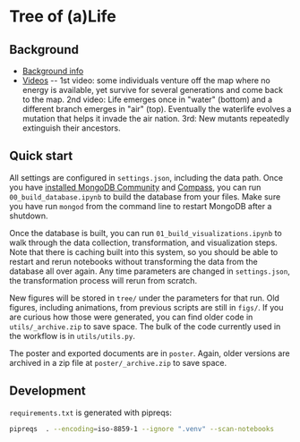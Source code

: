 # Tree of (a)Life

## Background

- [Background info](https://itakoyak.wordpress.com/2016/02/20/open-ended-evolution-at-last-some-data/)
- [Videos](https://itakoyak.wordpress.com/2017/02/21/oee-videos/) -- 1st video: some individuals venture off the map where no energy is available, yet survive for several generations and come back to the map. 2nd video: Life emerges once in "water" (bottom) and a different branch emerges in "air" (top). Eventually the waterlife evolves a mutation that helps it invade the air nation. 3rd: New mutants repeatedly extinguish their ancestors.

## Quick start

All settings are configured in `settings.json`, including the data path. Once you have [installed MongoDB Community](https://www.mongodb.com/docs/manual/installation/) and [Compass](https://www.mongodb.com/docs/compass/current/install/), you can run `00_build_database.ipynb` to build the database from your files. Make sure you have run `mongod` from the command line to restart MongoDB after a shutdown.

Once the database is built, you can run `01_build_visualizations.ipynb` to walk through the data collection, transformation, and visualization steps. Note that there is caching built into this system, so you should be able to restart and rerun notebooks without transforming the data from the database all over again. Any time parameters are changed in `settings.json`, the transformation process will rerun from scratch.

New figures will be stored in `tree/` under the parameters for that run. Old figures, including animations, from previous scripts are still in `figs/`. If you are curious how those were generated, you can find older code in `utils/_archive.zip` to save space. The bulk of the code currently used in the workflow is in `utils/utils.py`.

The poster and exported documents are in `poster`. Again, older versions are archived in a zip file at `poster/_archive.zip` to save space.

## Development

`requirements.txt` is generated with pipreqs:

```bash
pipreqs  . --encoding=iso-8859-1 --ignore ".venv" --scan-notebooks
```